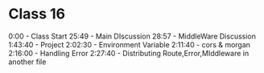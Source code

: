 # Class 16

0:00 - Class Start
25:49 - Main DIscussion
28:57 - MiddleWare Discussion
1:43:40 - Project
2:02:30 - Environment Variable
2:11:40 - cors & morgan
2:16:00 - Handling Error
2:27:40 - Distributing Route,Error,MIddleware in another file
